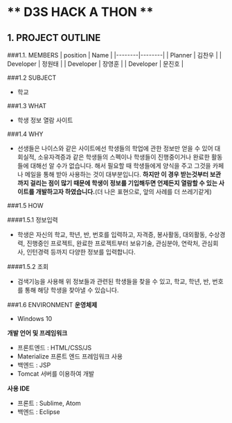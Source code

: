# ** D3S HACK A THON **

## 1. PROJECT OUTLINE

###1.1. MEMBERS
| position | Name |
|--------|--------|
| Planner | 김찬우 |
| Developer | 정원태 |
| Developer | 장영훈 |
| Developer | 문진호 |

###1.2 SUBJECT
- 학교

###1.3 WHAT
- 학생 정보 열람 사이트

###1.4 WHY
- 선생들은 나이스와 같은 사이트에선 학생들의 학업에 관한 정보만 얻을 수 있어 대회실적, 소유자격증과 같은 학생들의 스펙이나 학생들이 진행중이거나 완료한 활동들에 대해선 알 수가 없습니다. 해서 필요할 때 학생들에게 양식을 주고 그것을 카페나 메일을 통해 받아 사용하는 것이 대부분입니다. **하지만 이 경우 받는것부터 보관까지 걸리는 점이 많기 때문에 학생이 정보를 기입해두면 언제든지 열람할 수 있는 사이트를 개발하고자 하였습니다.**(더 나은 표현으로, 앞의 사례를 더 쓰레기같게)

###1.5 HOW

####1.5.1 정보입력
- 학생은 자신의 학교, 학년, 반, 번호를 입력하고, 자격증, 봉사활동, 대외활동, 수상경력, 진행중인 프로젝트, 완료한 프로젝트부터 보유기술, 관심분야, 연락처, 관심회사, 인턴경력 등까지 다양한 정보를 입력합니다.

####1.5.2 조회
- 검색기능을 사용해 위 정보들과 관련된 학생들을 찾을 수 있고, 학교, 학년, 반, 번호를 통해 해당 학생을 찾아낼 수 있습니다.

###1.6 ENVIRONMENT
**운영체제**
- Windows 10

**개발 언어 및 프레임워크**
- 프론트엔드 : HTML/CSS/JS
 - Materialize  프론트 엔드 프레임워크 사용
- 백엔드 : JSP
 - Tomcat  서버를 이용하여 개발

**사용 IDE**
- 프론트 : Sublime, Atom
- 백엔드 : Eclipse




